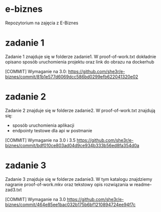 # e-biznes
Repozytorium na zajęcia z E-Biznes

# zadanie 1
Zadanie 1 znajduje się w folderze zadanie1. W proof-of-work.txt dokładnie opisano sposób uruchomienia projektu oraz link do obrazu na dockerhub

[COMMIT] Wymaganie na 3.0: https://github.com/she3r/e-biznes/commit/81b1e577d6069dcc586bd0299efb622041320e02
# zadanie 2
Zadanie 2 znajduje się w folderze zadanie2. W proof-of-work.txt znajdują się:
- sposób uruchomienia aplikacji
- endpointy testowe dla api w postmanie

[COMMIT] Wymaganie na 3.0 i 3.5 https://github.com/she3r/e-biznes/commit/bdf010ce803ad04d9ce934b333b56ed8fa354d0a

# zadanie 3
Zadanie 3 znajduje się w folderze zadanie3. W tym katalogu znajdziemy nagranie proof-of-work.mkv oraz tekstowy opis rozwiązania w readme-zad3.txt

[COMMIT] Wymaganie na 3.0 https://github.com/she3r/e-biznes/commit/464e85ee1bac032b175b6bf1210894724ee94f7c
